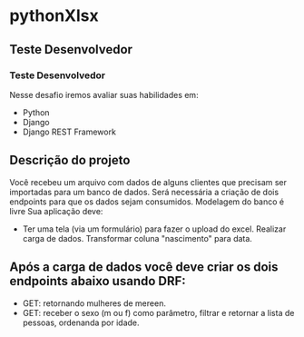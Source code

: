 # pythonXlsx
## Teste Desenvolvedor

### Teste Desenvolvedor

Nesse desafio iremos avaliar suas habilidades em:
* Python
* Django
* Django REST Framework

## Descrição do projeto
Você recebeu um arquivo com dados de alguns clientes que precisam ser importadas
para um banco de dados. Será necessária a criação de dois endpoints para que os
dados sejam consumidos.
Modelagem do banco é livre
Sua aplicação deve:
* Ter uma tela (via um formulário) para fazer o upload do excel.
Realizar carga de dados.
Transformar coluna "nascimento" para data.
## Após a carga de dados você deve criar os dois endpoints abaixo usando DRF:
* GET: retornando mulheres de mereen.
* GET: receber o sexo (m ou f) como parâmetro, filtrar e retornar a lista de
pessoas, ordenanda por idade. 
